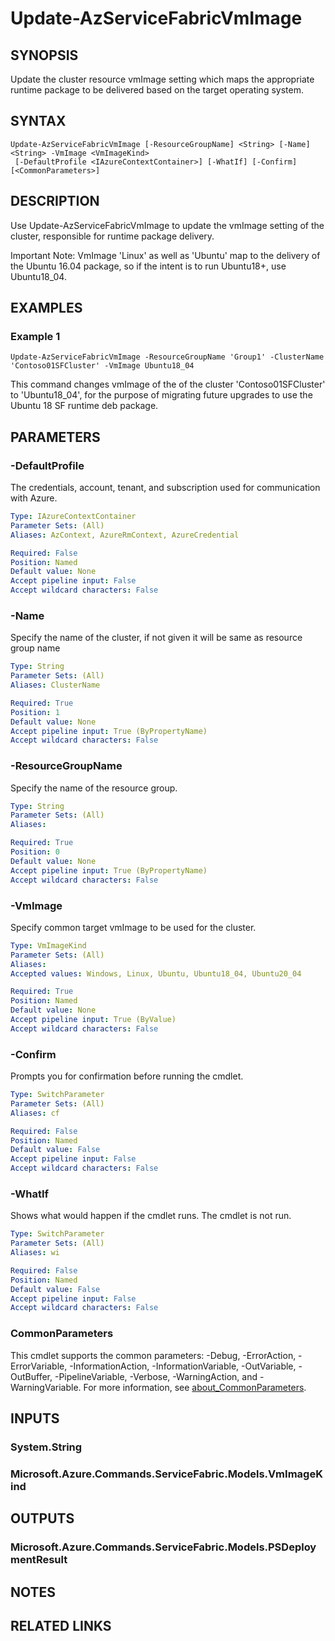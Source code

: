 ﻿---
external help file: Microsoft.Azure.PowerShell.Cmdlets.ServiceFabric.dll-Help.xml
Module Name: Az.ServiceFabric
online version: https://learn.microsoft.com/powershell/module/az.servicefabric/update-azservicefabricvmimage
schema: 2.0.0
---

# Update-AzServiceFabricVmImage

## SYNOPSIS
Update the cluster resource vmImage setting which maps the appropriate runtime package to be delivered based on the target operating system.

## SYNTAX

```
Update-AzServiceFabricVmImage [-ResourceGroupName] <String> [-Name] <String> -VmImage <VmImageKind>
 [-DefaultProfile <IAzureContextContainer>] [-WhatIf] [-Confirm] [<CommonParameters>]
```

## DESCRIPTION
Use Update-AzServiceFabricVmImage to update the vmImage setting of the cluster, responsible for runtime package delivery.

Important Note: VmImage 'Linux' as well as 'Ubuntu' map to the delivery of the Ubuntu 16.04 package, so if the intent is to run Ubuntu18+, use Ubuntu18_04.

## EXAMPLES

### Example 1
```
Update-AzServiceFabricVmImage -ResourceGroupName 'Group1' -ClusterName 'Contoso01SFCluster' -VmImage Ubuntu18_04
```

This command changes vmImage of the of the cluster 'Contoso01SFCluster' to 'Ubuntu18_04', for the purpose of migrating future upgrades to use the Ubuntu 18 SF runtime deb package.

## PARAMETERS

### -DefaultProfile
The credentials, account, tenant, and subscription used for communication with Azure.

```yaml
Type: IAzureContextContainer
Parameter Sets: (All)
Aliases: AzContext, AzureRmContext, AzureCredential

Required: False
Position: Named
Default value: None
Accept pipeline input: False
Accept wildcard characters: False
```

### -Name
Specify the name of the cluster, if not given it will be same as resource group name

```yaml
Type: String
Parameter Sets: (All)
Aliases: ClusterName

Required: True
Position: 1
Default value: None
Accept pipeline input: True (ByPropertyName)
Accept wildcard characters: False
```

### -ResourceGroupName
Specify the name of the resource group.

```yaml
Type: String
Parameter Sets: (All)
Aliases:

Required: True
Position: 0
Default value: None
Accept pipeline input: True (ByPropertyName)
Accept wildcard characters: False
```

### -VmImage
Specify common target vmImage to be used for the cluster.

```yaml
Type: VmImageKind
Parameter Sets: (All)
Aliases:
Accepted values: Windows, Linux, Ubuntu, Ubuntu18_04, Ubuntu20_04

Required: True
Position: Named
Default value: None
Accept pipeline input: True (ByValue)
Accept wildcard characters: False
```

### -Confirm
Prompts you for confirmation before running the cmdlet.

```yaml
Type: SwitchParameter
Parameter Sets: (All)
Aliases: cf

Required: False
Position: Named
Default value: False
Accept pipeline input: False
Accept wildcard characters: False
```

### -WhatIf
Shows what would happen if the cmdlet runs.
The cmdlet is not run.

```yaml
Type: SwitchParameter
Parameter Sets: (All)
Aliases: wi

Required: False
Position: Named
Default value: False
Accept pipeline input: False
Accept wildcard characters: False
```

### CommonParameters
This cmdlet supports the common parameters: -Debug, -ErrorAction, -ErrorVariable, -InformationAction, -InformationVariable, -OutVariable, -OutBuffer, -PipelineVariable, -Verbose, -WarningAction, and -WarningVariable. For more information, see [about_CommonParameters](http://go.microsoft.com/fwlink/?LinkID=113216).

## INPUTS

### System.String
### Microsoft.Azure.Commands.ServiceFabric.Models.VmImageKind
## OUTPUTS

### Microsoft.Azure.Commands.ServiceFabric.Models.PSDeploymentResult
## NOTES

## RELATED LINKS
